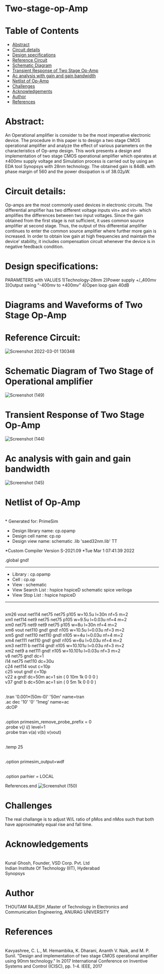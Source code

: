 # Two-stage-op-Amp

# Table of Contents
- [Abstract](https://github.com/rajesh8125/Two-stage-op-Amp/blob/main/README.md#abstract)
- [Circuit details](https://github.com/rajesh8125/Two-stage-op-Amp/blob/main/README.md#circuit-details)
- [Design specifications](https://github.com/rajesh8125/Two-stage-op-Amp/blob/main/README.md#design-specifications) 
- [Reference Circuit](https://github.com/rajesh8125/Two-stage-op-Amp#reference-circuit)
- [Schematic Diagram](https://github.com/rajesh8125/Two-stage-op-Amp#schematic-diagram-of-two-stage-of-operational-amplifier)
- [Transient Response of Two Stage Op-Amp](https://github.com/rajesh8125/Two-stage-op-Amp#transient-response-of-two-stage-op-amp)
- [Ac analysis with gain and gain bandwidth](https://github.com/rajesh8125/Two-stage-op-Amp#ac-analysis-with-gain-and-gain-bandwidth)
- [Netlist of Op-Amp](https://github.com/rajesh8125/Two-stage-op-Amp#netlist-of-op-amp)
- [Challenges](https://github.com/rajesh8125/Two-stage-op-Amp#challenge)
- [Acknowledgements](https://github.com/rajesh8125/Two-stage-op-Amp#acknowledgements)
- [Author](https://github.com/rajesh8125/Two-stage-op-Amp#author)
- [References](https://github.com/rajesh8125/Two-stage-op-Amp#references)


# Abstract:
An Operational amplifier is consider to 
be the most imperative electronic device. The 
procedure in this paper is to design a two stage 
CMOS operational amplifier and analyze the effect 
of various parameters on the characteristics of Op-amp design. This work presents a design and 
implementation of two stage CMOS operational 
amplifier which operates at ±400mv supply voltage 
and Simulation process is carried out by using an 
EDA tool Synopsys with 28nm technology. The 
obtained gain is 84dB. with phase margin of 560
and the power dissipation is of 38.02μW.

# Circuit details:
Op-amps are the most commonly used devices in 
electronic circuits. The differential amplifier has two 
different voltage inputs vin+ and vin- which 
amplifies the differences between two input 
voltages. Since the gain obtained from the first stage 
is not sufficient, it uses common source amplifier at 
second stage. Thus, the output of this differential 
amplifier continues to enter the common source 
amplifier where further more gain is increased. In 
order to obtain low gain at high frequencies and 
maintain the device’ stability, it includes 
compensation circuit whenever the device is in 
negative feedback condition.

# Design specifications:
PARAMETERS with VALUES
1)Technology-28nm
2)Power supply +/_400mv
3)Output swing "-400mv to +400mv"
4)Open loop gain       40dB
# Diagrams and Waveforms of Two Stage Op-Amp

# Reference Circuit:
![Screenshot 2022-03-01 130348](https://user-images.githubusercontent.com/100671397/156124970-3b0d781c-a16c-45cb-b5d2-4da8e537345a.png)

# Schematic Diagram of Two Stage of Operational amplifier
![Screenshot (149)](https://user-images.githubusercontent.com/100671397/156124432-b346a13c-d179-4d06-926a-859c3b2a4390.png)

# Transient Response of Two Stage Op-Amp
![Screenshot (144)](https://user-images.githubusercontent.com/100671397/156125411-2da8ffc1-f417-4f82-bea2-f989e75e4aac.png)

# Ac analysis with gain and gain bandwidth
![Screenshot (145)](https://user-images.githubusercontent.com/100671397/156125899-7e5b5b0a-fcca-417e-a82f-2161c3343778.png)


# Netlist of Op-Amp
<br /> *  Generated for: PrimeSim
*  Design library name: cp.opamp
*  Design cell name: cp.op
*  Design view name: schematic
.lib 'saed32nm.lib' TT

*Custom Compiler Version S-2021.09
*Tue Mar  1 07:41:39 2022

.global gnd!
********************************************************************************
* Library          : cp.opamp
* Cell             : cp.op
* View             : schematic
* View Search List : hspice hspiceD schematic spice veriloga
* View Stop List   : hspice hspiceD
********************************************************************************
<br /> xm26 vout net114 net75 net75 p105 w=10.5u l=30n nf=5 m=2
<br /> xm1 net114 net9 net75 net75 p105 w=9.5u l=0.03u nf=4 m=2
<br /> xm0 net75 net9 net9 net75 p105 w=8u l=30n nf=4 m=2
<br /> xm6 vout net110 gnd! gnd! n105 w=10.5u l=0.03u nf=3 m=2
<br /> xm5 gnd! net110 net110 gnd! n105 w=4u l=0.03u nf=4 m=2
<br /> xm4 net111 net110 gnd! gnd! n105 w=6u l=0.03u nf=4 m=2
<br /> xm3 net111 b net114 gnd! n105 w=10.101u l=0.03u nf=3 m=2
<br /> xm2 net9 a net111 gnd! n105 w=10.101u l=0.03u nf=3 m=2
<br /> v8 net75 gnd! dc=1
<br /> i14 net75 net110 dc=30u
<br /> c24 net114 vout c=10p
<br /> c25 vout gnd! c=10p
<br /> v22 a gnd! dc=50m ac=1 sin ( 0 10m 1k 0 0 0 )
<br /> v37 gnd! b dc=50m ac=1 sin ( 0 5m 1k 0 0 0 )

<br /> .tran '0.001*(50m-0)' '50m' name=tran
<br /> .ac dec '10' '0' '1meg' name=ac
<br /> .dcOP

<br /> .option primesim_remove_probe_prefix = 0
<br /> .probe v(*) i(*) level=1
<br /> .probe tran v(a) v(b) v(vout)

<br /> .temp 25

<br /> .option primesim_output=wdf

<br /> .option parhier = LOCAL

References.end
![Screenshot (150)](https://user-images.githubusercontent.com/100671397/156127678-be9aa25d-91a6-4853-95e3-69187cc5ebde.png)

# Challenges
The real challange is to adjust W/L ratio of pMos and nMos such that both have approximately equal rise and fall time.

# Acknowledgements
<br /> Kunal Ghosh, Founder, VSD Corp. Pvt. Ltd
<br /> Indian Institute Of Technology (IIT), Hyderabad
<br /> Synopsys

# Author
THOUTAM RAJESH ,Master of Technology in Electronics and Communication Engineering, ANURAG UNIVERSITY

# References 
<br /> Kavyashree, C. L., M. Hemambika, K. Dharani, 
Ananth V. Naik, and M. P. Sunil. "Design and 
implementation of two stage CMOS operational 
amplifier using 90nm technology." In 2017 
International Conference on Inventive Systems and 
Control (ICISC), pp. 1-4. IEEE, 2017



